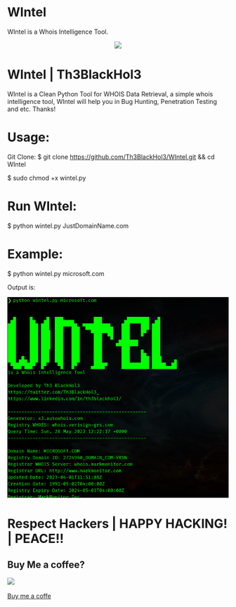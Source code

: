 # WIntel

WIntel is a Whois Intelligence Tool.

<p align="center">
  <img src="https://github.com/Th3BlackHol3/wintel/blob/main/Wintel.gif">
</p>

# WIntel | Th3BlackHol3

WIntel is a Clean Python Tool for WHOIS Data Retrieval, a simple whois intelligence tool, WIntel will help you in Bug Hunting, Penetration Testing and etc.  Thanks!


# Usage:

Git Clone: $ git clone https://github.com/Th3BlackHol3/WIntel.git && cd WIntel

$ sudo chmod +x wintel.py


# Run WIntel:

$ python wintel.py JustDomainName.com


# Example:


$ python wintel.py microsoft.com

Output is:
<p align="center">
  <img src="https://github.com/Th3BlackHol3/wintel/blob/main/WIntel_Output_Demo.png">
</p>

# Respect Hackers | HAPPY HACKING! | PEACE!!

## Buy Me a coffee?

<a href="https://www.buymeacoffee.com/Th3BlackHol3"><img src="https://i.ibb.co/4WczSJX/Th3-Black-Hol3.png" height="300" widght="300">

[Buy me a coffe](https://www.buymeacoffee.com/Th3BlackHol3)
